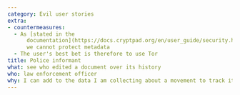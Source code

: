 ```yaml
---
category: Evil user stories
extra:
- countermeasures:
  - As [stated in the
      documentation](https://docs.cryptpad.org/en/user_guide/security.html#trust-assumptions)
      we cannot protect metadata
  - The user's best bet is therefore to use Tor
title: Police informant
what: see who edited a document over its history
who: law enforcement officer
why: I can add to the data I am collecting about a movement to track it down
---
```

